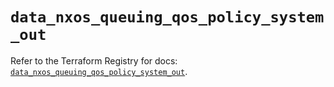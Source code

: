 # `data_nxos_queuing_qos_policy_system_out`

Refer to the Terraform Registry for docs: [`data_nxos_queuing_qos_policy_system_out`](https://registry.terraform.io/providers/ciscodevnet/nxos/0.5.10/docs/data-sources/queuing_qos_policy_system_out).
